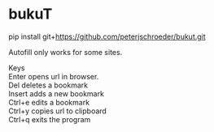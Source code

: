 # bukuT

pip install git+https://github.com/peterjschroeder/bukut.git

Autofill only works for some sites.

Keys\
Enter opens url in browser.\
Del deletes a bookmark\
Insert adds a new bookmark\
Ctrl+e edits a bookmark\
Ctrl+y copies url to clipboard\
Ctrl+q exits the program
